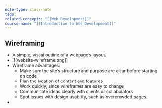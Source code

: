 ```yaml
---
note-type: class-note
tags:
related-concepts: "[[Web Development]]"
course-name: "[[Introduction to Web Development]]"
---
```

## Wireframing
- A simple, visual outline of a webpage’s layout.
- ![[website-wireframe.png]]
- Wireframe advantages:
	- Make sure the site’s structure and purpose are clear before starting on code
	- Plan the location of content and features
	- Work quickly, since wireframes are easy to change
	- Communicate ideas clearly with clients or collaborators
	- Spot issues with design usability, such as overcrowded pages.
- 